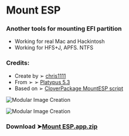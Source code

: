 # Mount ESP

### Another tools for mounting EFI partition
- Working for real Mac and Hackintosh
- Working for HFS+J, APFS. NTFS

### Credits:
- Create by ➢ [chris1111](https://github.com/chris1111/)
- From ➢ ➢ [Platypus 5.3 ](https://sveinbjorn.org/platypus)
- Based on ➢  [CloverPackage MountESP script](https://sourceforge.net/projects/cloverefiboot/)


![Modular Image Creation](https://i25.servimg.com/u/f25/18/50/18/69/captu615.png)

![Modular Image Creation](https://i25.servimg.com/u/f25/18/50/18/69/captu616.png)




### Download ➤[Mount ESP.app.zip](https://github.com/chris1111/Mount-ESP/releases/tag/V1)
